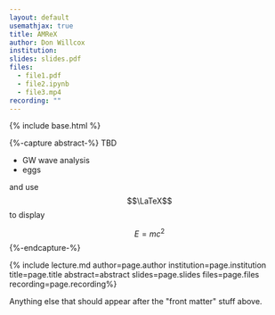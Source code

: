 ```yaml
---
layout: default
usemathjax: true
title: AMReX
author: Don Willcox
institution: 
slides: slides.pdf
files:
  - file1.pdf
  - file2.ipynb
  - file3.mp4
recording: ""
---
```

{% include base.html %}

{%-capture abstract-%}
TBD

* GW wave analysis
* eggs

and use $$\LaTeX$$ to display

$$\begin{equation}E = m c^2\end{equation}$$
{%-endcapture-%}

{% include lecture.md author=page.author institution=page.institution title=page.title abstract=abstract slides=page.slides files=page.files recording=page.recording%}

Anything else that should appear after the "front matter" stuff above.
